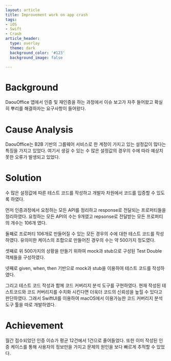 ```yaml
---
layout: article
title: Improvement work on app crash
tags:
- iOS
- Swift
- Crash
article_header:
  type: overlay
  theme: dark
  background_color: '#123'
  background_image: false

---
```


# Background
DaouOffice 앱에서 인증 및 재인증을 하는 과정에서 이슈 보고가 자주 들어왔고 확실히 뿌리를 해결하자는 요구사항이 들어왔다. 

# Cause Analysis
DaouOffice는 B2B 기반의 그룹웨어 서비스로 한 계정이 가지고 있는 설정값이 많다는 특징을 가지고 있었다. 여기서 생길 수 있는 수 많은 설정값의 경우의 수에 따라 예상치 못한 오류가 발생되고 있었다.

# Solution
수 많은 설정값에 따른 테스트 코드를 작성하고 개발자 차원에서 코드를 입증할 수 있도록 하였다. 

먼저 인증과정에서 요청하는 모든 API를 정리하고 response로 전달되는 프로퍼티들을 정리하였다. 요청하는 모든 API의 수는 9개였고 repsonse로 전달받는 모든 프로퍼티의 개수는 106개 였다. 

둘째로 프로퍼티 106개로 만들어질 수 있는 모든 경우의 수에 대한 테스트 코드를 작성하였다. 유의미한 케이스의 조합으로 만들어진 경우의 수는 약 500가지 정도였다. 

셋째로 위 500가지의 상황을 만들기 위하여 mock과 stub으로 구성된 Test Double 객체들을 구성하였다. 

넷째로 given, when, then 기반으로 mock과 stub을 이용하여 테스트 코드를 작성하였다. 

그리고 테스트 코드 작성과 함께 코드 커버리지 분석 도구를 구현하였다. 현재 작성된 테스트코드와 코드 커버리지를 수치화 시킨다면 더욱더 코드의 신뢰성을 높힐 수 있다고 판단하였다. 그래서 SwiftUI를 이용하여 macOS에서 이용가능한 코드 커버리지 분석 도구 툴을 따로 개발하였다.

# Achievement
월간 접수되었던 인증 이슈가 평균 12건에서 1건으로 줄어들었다. 또한 이미 작성된 인증 케이스를 통해 사용자의 정보만을 가지고 문제의 원인을 보다 빠르게 추적할 수 있었다.